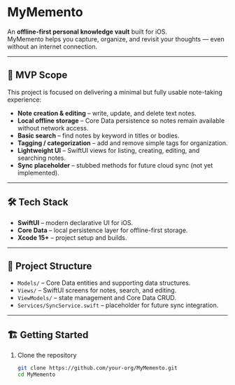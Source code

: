 # MyMemento

An **offline-first personal knowledge vault** built for iOS.  
MyMemento helps you capture, organize, and revisit your thoughts — even without an internet connection.

---

## 🚀 MVP Scope

This project is focused on delivering a minimal but fully usable note-taking experience:

- **Note creation & editing** – write, update, and delete text notes.  
- **Local offline storage** – Core Data persistence so notes remain available without network access.  
- **Basic search** – find notes by keyword in titles or bodies.  
- **Tagging / categorization** – add and remove simple tags for organization.  
- **Lightweight UI** – SwiftUI views for listing, creating, editing, and searching notes.  
- **Sync placeholder** – stubbed methods for future cloud sync (not yet implemented).  

---

## 🛠 Tech Stack

- **SwiftUI** – modern declarative UI for iOS.  
- **Core Data** – local persistence layer for offline-first storage.  
- **Xcode 15+** – project setup and builds.  

---

## 📂 Project Structure

- `Models/` – Core Data entities and supporting data structures.  
- `Views/` – SwiftUI screens for notes, search, and editing.  
- `ViewModels/` – state management and Core Data CRUD.  
- `Services/SyncService.swift` – placeholder for future sync integration.  

---

## 🏗 Getting Started

1. Clone the repository  
   ```bash
   git clone https://github.com/your-org/MyMemento.git
   cd MyMemento
